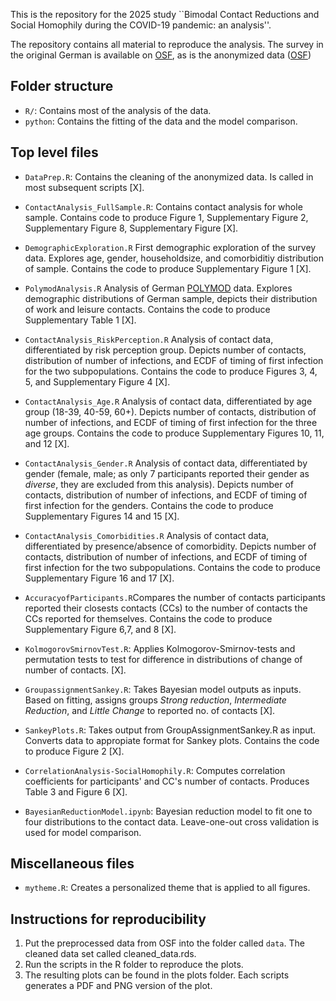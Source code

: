 This is the repository for the 2025 study ``Bimodal Contact Reductions and Social Homophily during the COVID-19 pandemic: an analysis''.

The repository contains all material to reproduce the analysis.
The survey in the original German is available on [OSF](https://osf.io/rtjzu), as is the anonymized data ([OSF](https://osf.io/7vzgd/))

## Folder structure

-   `R/`: Contains most of the analysis of the data.
-   `python`: Contains the fitting of the data and the model comparison.

## Top level files

- `DataPrep.R`: Contains the cleaning of the anonymized data. Is called in most subsequent scripts [X].

- `ContactAnalysis_FullSample.R`: Contains contact analysis for whole sample. Contains code to produce Figure 1, Supplementary Figure 2, Supplementary Figure 8, Supplementary Figure  [X].

- `DemographicExploration.R` First demographic exploration of the survey data. Explores age, gender, householdsize, and comorbiditiy distribution of sample. Contains the code to produce Supplementary Figure 1 [X].

- `PolymodAnalysis.R` Analysis of German [POLYMOD](https://doi.org/10.1371/journal.pmed.0050074) data. Explores demographic distributions of German sample, depicts their distribution of work and leisure contacts. Contains the code to produce Supplementary Table 1 [X].

- `ContactAnalysis_RiskPerception.R` Analysis of contact data, differentiated by risk perception group. Depicts number of contacts, distribution of number of infections, and ECDF of timing of first infection for the two subpopulations. Contains the code to produce Figures 3, 4, 5, and Supplementary Figure 4 [X].

- `ContactAnalysis_Age.R` Analysis of contact data, differentiated by age group (18-39, 40-59, 60+). Depicts number of contacts, distribution of number of infections, and ECDF of timing of first infection for the three age groups. Contains the code to produce Supplementary Figures 10, 11, and 12 [X].

- `ContactAnalysis_Gender.R` Analysis of contact data, differentiated by gender (female, male; as only 7 participants reported their gender as *diverse*, they are excluded from this analysis). Depicts number of contacts, distribution of number of infections, and ECDF of timing of first infection for the genders. Contains the code to produce Supplementary Figures 14 and 15 [X].

- `ContactAnalysis_Comorbidities.R` Analysis of contact data, differentiated by presence/absence of comorbidity. Depicts number of contacts, distribution of number of infections, and ECDF of timing of first infection for the two subpopulations. Contains the code to produce Supplementary Figure 16 and 17 [X].

- `AccuracyofParticipants.R`Compares the number of contacts participants reported their closests contacts (CCs) to the number of contacts the CCs reported for themselves. Contains the code to produce Supplementary Figure 6,7, and 8 [X].

- `KolmogorovSmirnovTest.R`: Applies Kolmogorov-Smirnov-tests and permutation tests to test for difference in distributions of change of number of contacts.  [X]. 

- `GroupassignmentSankey.R`: Takes Bayesian model outputs as inputs. Based on fitting, assigns groups _Strong reduction_, _Intermediate Reduction_, and _Little Change_ to reported no. of contacts [X].

- `SankeyPlots.R`: Takes output from GroupAssignmentSankey.R as input. Converts data to appropiate format for Sankey plots. Contains the code to produce Figure 2 [X]. 

- `CorrelationAnalysis-SocialHomophily.R`: Computes correlation coefficients for participants' and CC's number of contacts. Produces Table 3 and Figure 6 [X].

- `BayesianReductionModel.ipynb`: Bayesian reduction model to fit one to four distributions to the contact data. Leave-one-out cross validation is used for model comparison. 

## Miscellaneous files
- `mytheme.R`: Creates a personalized theme that is applied to all figures. 

## Instructions for reproducibility

1. Put the preprocessed data from OSF into the folder called `data`. The cleaned data set called cleaned_data.rds.
2. Run the scripts in the R folder to reproduce the plots.
3. The resulting plots can be found in the plots folder. Each scripts generates a PDF and PNG version of the plot.
